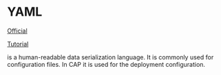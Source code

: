 # YAML

[Official](https://yaml.org/)

[Tutorial](https://yaml.org/spec/1.2.2/)

is a human-readable data serialization language. It is commonly used for configuration files. In CAP it is used for the deployment configuration.
